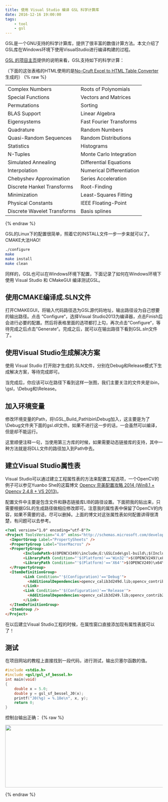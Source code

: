 ```yaml
---
title: 使用 Visual Studio 编译 GSL 科学计算库
date: 2016-12-16 19:00:00
tags:
    - tool
    - gsl
---
```


GSL是一个GNU支持的科学计算库，提供了很丰富的数值计算方法。本文介绍了GSL库在Windows环境下使用VisualStudio进行编译构建的过程。

<!-- more -->
[GSL 的项目主页](http://www.gnu.org/software/gsl/)提供的说明来看，GSL支持如下的科学计算：


（下面的这张表格的HTML使用的是[No-Cruft Excel to HTML Table Converter](http://pressbin.com/tools/excel_to_html_table/index.html)生成的）
{% raw %}
<table>
   <tr>
      <td>Complex Numbers </td>
      <td>Roots of Polynomials</td>
   </tr>
   <tr>
      <td>Special Functions </td>
      <td>Vectors and Matrices</td>
   </tr>
   <tr>
      <td>Permutations </td>
      <td>Sorting</td>
   </tr>
   <tr>
      <td>BLAS Support </td>
      <td>Linear Algebra</td>
   </tr>
   <tr>
      <td>Eigensystems </td>
      <td>Fast Fourier Transforms</td>
   </tr>
   <tr>
      <td>Quadrature </td>
      <td>Random Numbers</td>
   </tr>
   <tr>
      <td>Quasi-Random Sequences </td>
      <td>Random Distributions</td>
   </tr>
   <tr>
      <td>Statistics </td>
      <td>Histograms</td>
   </tr>
   <tr>
      <td>N-Tuples </td>
      <td>Monte Carlo Integration</td>
   </tr>
   <tr>
      <td>Simulated Annealing </td>
      <td>Differential Equations</td>
   </tr>
   <tr>
      <td>Interpolation </td>
      <td>Numerical Differentiation</td>
   </tr>
   <tr>
      <td>Chebyshev Approximation </td>
      <td>Series Acceleration</td>
   </tr>
   <tr>
      <td>Discrete Hankel Transforms </td>
      <td>Root-Finding</td>
   </tr>
   <tr>
      <td>Minimization </td>
      <td>Least-Squares Fitting</td>
   </tr>
   <tr>
      <td>Physical Constants </td>
      <td>IEEE Floating-Point</td>
   </tr>
   <tr>
      <td>Discrete Wavelet Transforms </td>
      <td>Basis splines</td>
   </tr>
</table>
{% endraw %}

GSL的Linux下的配置很简单，照着它的INSTALL文件一步一步来就可以了。CMAKE大法HAO!

``` bash
./configure
make
make install
make clean
```

同样的，GSL也可以在Windows环境下配置，下面记录了如何在Windows环境下使用 Visual Studio 和 CMakeGUI 编译测试GSL。

## 使用CMAKE编译成.SLN文件

打开CMAKEGUI，将输入代码路径选为GSL源代码地址，输出路径设为自己想要的输出路径。点击 “Configure“，选择Visual Studio2013为编译器，点击Finish后会进行必要的配置。然后将表格里面的选项都打上勾，再次点击”Configure“，等待完成之后点击”Generate“。完成之后，就可以在输出路径下看到GSL.sln文件了。

## 使用Visual Studio生成解决方案

使用 Visual Studio 打开刚才生成的.SLN文件，分别在Debug和Release模式下生成解决方案，等待完成即可。

当完成后，你应该可以在路径下看到这样一张图，我们主要关注的文件夹是\bin，\gsl，\Debug和\Release。


## 加入环境变量

修改环境变量的Path，将\GSL_Build_Path\bin\Debug加入，这主要是为了\Debug文件夹下面的gsl.dll文件。如果不进行这一步的话，一会虽然可以编译，但是却不能运行。

这里顺便注释一句，当使用第三方库的时候，如果需要动态链接库的支持，其中一种方法就是将DLL文件的路径加入到Path中去。

## 建立Visual Studio属性表

Visual Studio可以通过建立工程属性表的方法来配置工程选项，一个OpenCV的例子可以参见Yuanbo She的这篇博文 [Opencv 完美配置攻略 2014 (Win8.1 + Opencv 2.4.8 + VS 2013)](http://my.phirobot.com/blog/2014-02-opencv_configuration_in_vs.html)。

配置文件中主要是包含文件和静态链接库LIB的路径设置。下面把我的贴出来，只需要根据GSL的生成路径做相应修改即可。注意我的属性表中保留了OpenCV的内容，如果不需要的话，尽可以删掉。上面的博文对这张属性表如何配置讲得很清楚，有问题可以去参考。

``` html
<?xml version="1.0" encoding="utf-8"?>
<Project ToolsVersion="4.0" xmlns="http://schemas.microsoft.com/developer/msbuild/2003">
  <ImportGroup Label="PropertySheets" />
  <PropertyGroup Label="UserMacros" />
  <PropertyGroup>
        <IncludePath>$(OPENCV249)\include;E:\GSLCode\gsl-build\;$(IncludePath)</IncludePath>
        <LibraryPath Condition="'$(Platform)'=='Win32'">$(OPENCV249)\x86\vc12\lib;E:\GSLCode\gsl-build\Debug;$(LibraryPath)</LibraryPath>
        <LibraryPath Condition="'$(Platform)'=='X64'">$(OPENCV249)\x64\vc12\lib;E:\GSLCode\gsl-build\Debug;$(LibraryPath)</LibraryPath>
  </PropertyGroup>
  <ItemDefinitionGroup>
        <Link Condition="'$(Configuration)'=='Debug'">
          <AdditionalDependencies>opencv_calib3d249d.lib;opencv_contrib249d.lib;opencv_core249d.lib;opencv_features2d249d.lib;opencv_flann249d.lib;opencv_gpu249d.lib;opencv_highgui249d.lib;opencv_imgproc249d.lib;opencv_legacy249d.lib;opencv_ml249d.lib;opencv_nonfree249d.lib;opencv_objdetect249d.lib;opencv_ocl249d.lib;opencv_photo249d.lib;opencv_stitching249d.lib;opencv_superres249d.lib;opencv_ts249d.lib;opencv_video249d.lib;opencv_videostab249d.lib;gsl.lib;gslcblas.lib;%(AdditionalDependencies)</AdditionalDependencies>
        </Link>
        <Link Condition="'$(Configuration)'=='Release'">
          <AdditionalDependencies>opencv_calib3d249.lib;opencv_contrib249.lib;opencv_core249.lib;opencv_features2d249.lib;opencv_flann249.lib;opencv_gpu249.lib;opencv_highgui249.lib;opencv_imgproc249.lib;opencv_legacy249.lib;opencv_ml249.lib;opencv_nonfree249.lib;opencv_objdetect249.lib;opencv_ocl249.lib;opencv_photo249.lib;opencv_stitching249.lib;opencv_superres249.lib;opencv_ts249.lib;opencv_video249.lib;opencv_videostab249.lib;gsl.lib;gslcblas.lib;%(AdditionalDependencies)</AdditionalDependencies>
        </Link>
  </ItemDefinitionGroup>
  <ItemGroup />
</Project>
```

在以后建立Visual Studio工程的时候，在属性窗口直接添加现有属性表就可以了！

## 测试

在项目网站的教程上直接找到一段代码，进行测试，输出贝塞尔函数的值。


``` cpp
#include <stdio.h>
#include <gsl/gsl_sf_bessel.h>
int main(void)
{
	double x = 5.0;
	double y = gsl_sf_bessel_J0(x);
	printf("J0(%g) = %.18e\n", x, y);
	return 0;
}
```

控制台输出正确：
{% raw %}
<p><img src="http://i.imgur.com/uXhVvwS.jpg" width="600" height="200"></p>
{% endraw %}
